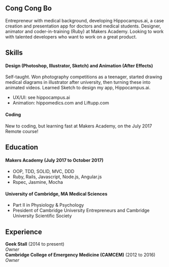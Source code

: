 ## Cong Cong Bo

Entrepreneur with medical background, developing Hippocampus.ai, a case creation and presentation app for doctors and medical students. Designer, animator and coder-in-training (Ruby) at Makers Academy. Looking to work with talented developers who want to work on a great product.

## Skills

#### Design (Photoshop, Illustrator, Sketch) and Animation (After Effects)

Self-taught. Won photography competitions as a teenager, started drawing medical diagrams in illustrator after university, then turning these into animated videos. Learned Sketch to design my app, Hippocampus.ai.

- UX/UI: see hippocampus.ai
- Animation: hippomedics.com and Liftupp.com

#### Coding

New to coding, but learning fast at Makers Academy, on the July 2017 Remote course!

## Education

#### Makers Academy (July 2017 to October 2017)

- OOP, TDD, SOLID, MVC, DDD
- Ruby, Rails, Javascript, Node.js, Angular.js
- Rspec, Jasmine, Mocha

#### University of Cambridge, MA Medical Sciences

- Part II in Physiology & Psychology
- President of Cambridge University Entrepreneurs and Cambridge University Scientific Society

## Experience

**Geek Stall** (2014 to present)    
*Owner*  
**Cambridge College of Emergency Medicine (CAMCEM)** (2012 to 2016)   
*Owner*

